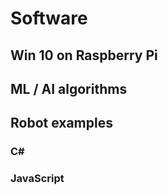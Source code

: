 # Software

## Win 10 on Raspberry Pi


## ML / AI algorithms


## Robot examples


### C#


### JavaScript

